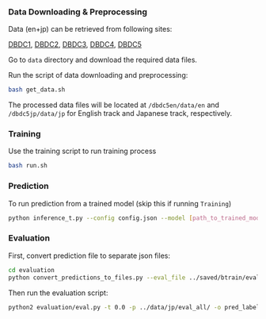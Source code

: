 ### Data Downloading & Preprocessing  ###

Data (en+jp) can be retrieved from following sites:

[DBDC1](https://dbd-challenge.github.io/dbdc3/datasets),
[DBDC2](https://dbd-challenge.github.io/dbdc3/datasets),
[DBDC3](https://dbd-challenge.github.io/dbdc3/data/),
[DBDC4](https://sites.google.com/site/dialoguebreakdowndetection4/datasets?authuser=0),
[DBDC5](http://workshop.colips.org/wochat/@iwsds2020/shared.html)

Go to `data` directory and download the required data files.

Run the script of data downloading and preprocessing:
```bash
bash get_data.sh
```
The processed data files will be located at `/dbdc5en/data/en` and `/dbdc5jp/data/jp` for English track and Japanese track, respectively.

### Training ###
Use the training script to run training process
```bash
bash run.sh
```

### Prediction ###
To run prediction from a trained model (skip this if running `Training`)
```bash
python inference_t.py --config config.json --model [path_to_trained_model]
```

### Evaluation ###
First, convert prediction file to separate json files:
```bash
cd evaluation
python convert_predictions_to_files.py --eval_file ../saved/btrain/eval_pred.jsonl
```
Then run the evaluation script:
```bash
python2 evaluation/eval.py -t 0.0 -p ../data/jp/eval_all/ -o pred_label_files/labels_btrain